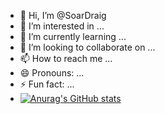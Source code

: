 - 👋 Hi, I’m @SoarDraig
- 👀 I’m interested in ...
- 🌱 I’m currently learning ...
- 💞️ I’m looking to collaborate on ...
- 📫 How to reach me ...
- 😄 Pronouns: ...
- ⚡ Fun fact: ...
- [![Anurag's GitHub stats](github-read-state-git-main-soardraigs-projects.vercel.app?username=SoarDraig)](https://github.com/anuraghazra/github-readme-stats)

<!---
SoarDraig/SoarDraig is a ✨ special ✨ repository because its `README.md` (this file) appears on your GitHub profile.
You can click the Preview link to take a look at your changes.
--->
